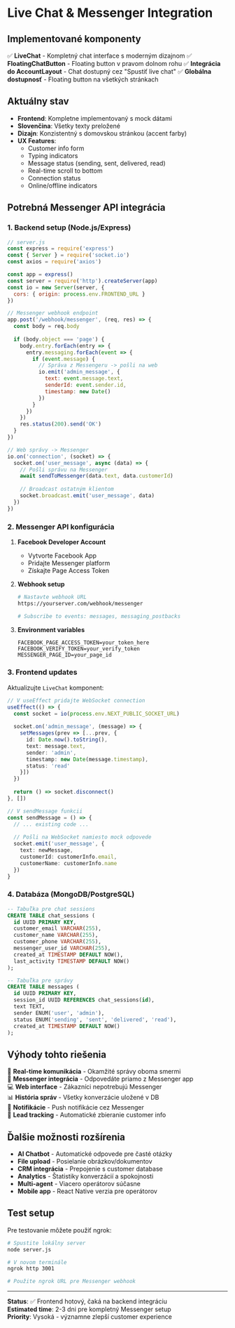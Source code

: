# Live Chat & Messenger Integration

## Implementované komponenty

✅ **LiveChat** - Kompletný chat interface s moderným dizajnom
✅ **FloatingChatButton** - Floating button v pravom dolnom rohu 
✅ **Integrácia do AccountLayout** - Chat dostupný cez "Spustiť live chat"
✅ **Globálna dostupnosť** - Floating button na všetkých stránkach

## Aktuálny stav

- **Frontend**: Kompletne implementovaný s mock dátami
- **Slovenčina**: Všetky texty preložené
- **Dizajn**: Konzistentný s domovskou stránkou (accent farby)
- **UX Features**: 
  - Customer info form
  - Typing indicators  
  - Message status (sending, sent, delivered, read)
  - Real-time scroll to bottom
  - Connection status
  - Online/offline indicators

## Potrebná Messenger API integrácia

### 1. Backend setup (Node.js/Express)

```javascript
// server.js
const express = require('express')
const { Server } = require('socket.io')
const axios = require('axios')

const app = express()
const server = require('http').createServer(app)
const io = new Server(server, {
  cors: { origin: process.env.FRONTEND_URL }
})

// Messenger webhook endpoint
app.post('/webhook/messenger', (req, res) => {
  const body = req.body
  
  if (body.object === 'page') {
    body.entry.forEach(entry => {
      entry.messaging.forEach(event => {
        if (event.message) {
          // Správa z Messengeru -> pošli na web
          io.emit('admin_message', {
            text: event.message.text,
            senderId: event.sender.id,
            timestamp: new Date()
          })
        }
      })
    })
    res.status(200).send('OK')
  }
})

// Web správy -> Messenger
io.on('connection', (socket) => {
  socket.on('user_message', async (data) => {
    // Pošli správu na Messenger
    await sendToMessenger(data.text, data.customerId)
    
    // Broadcast ostatným klientom
    socket.broadcast.emit('user_message', data)
  })
})
```

### 2. Messenger API konfigurácia

1. **Facebook Developer Account**
   - Vytvorte Facebook App
   - Pridajte Messenger platform
   - Získajte Page Access Token

2. **Webhook setup**
   ```bash
   # Nastavte webhook URL
   https://yourserver.com/webhook/messenger
   
   # Subscribe to events: messages, messaging_postbacks
   ```

3. **Environment variables**
   ```env
   FACEBOOK_PAGE_ACCESS_TOKEN=your_token_here
   FACEBOOK_VERIFY_TOKEN=your_verify_token
   MESSENGER_PAGE_ID=your_page_id
   ```

### 3. Frontend updates

Aktualizujte `LiveChat` komponent:

```typescript
// V useEffect pridajte WebSocket connection
useEffect(() => {
  const socket = io(process.env.NEXT_PUBLIC_SOCKET_URL)
  
  socket.on('admin_message', (message) => {
    setMessages(prev => [...prev, {
      id: Date.now().toString(),
      text: message.text,
      sender: 'admin',
      timestamp: new Date(message.timestamp),
      status: 'read'
    }])
  })
  
  return () => socket.disconnect()
}, [])

// V sendMessage funkcii
const sendMessage = () => {
  // ... existing code ...
  
  // Pošli na WebSocket namiesto mock odpovede
  socket.emit('user_message', {
    text: newMessage,
    customerId: customerInfo.email,
    customerName: customerInfo.name
  })
}
```

### 4. Databáza (MongoDB/PostgreSQL)

```sql
-- Tabuľka pre chat sessions
CREATE TABLE chat_sessions (
  id UUID PRIMARY KEY,
  customer_email VARCHAR(255),
  customer_name VARCHAR(255),
  customer_phone VARCHAR(255),
  messenger_user_id VARCHAR(255),
  created_at TIMESTAMP DEFAULT NOW(),
  last_activity TIMESTAMP DEFAULT NOW()
);

-- Tabuľka pre správy
CREATE TABLE messages (
  id UUID PRIMARY KEY,
  session_id UUID REFERENCES chat_sessions(id),
  text TEXT,
  sender ENUM('user', 'admin'),
  status ENUM('sending', 'sent', 'delivered', 'read'),
  created_at TIMESTAMP DEFAULT NOW()
);
```

## Výhody tohto riešenia

🚀 **Real-time komunikácia** - Okamžité správy oboma smermi  
📱 **Messenger integrácia** - Odpovedáte priamo z Messenger app  
💻 **Web interface** - Zákazníci nepotrebujú Messenger  
📊 **História správ** - Všetky konverzácie uložené v DB  
🔔 **Notifikácie** - Push notifikácie cez Messenger  
🎯 **Lead tracking** - Automatické zbieranie customer info  

## Ďalšie možnosti rozšírenia

- **AI Chatbot** - Automatické odpovede pre časté otázky
- **File upload** - Posielanie obrázkov/dokumentov
- **CRM integrácia** - Prepojenie s customer database
- **Analytics** - Štatistiky konverzácií a spokojnosti
- **Multi-agent** - Viacero operátorov súčasne
- **Mobile app** - React Native verzia pre operátorov

## Test setup

Pre testovanie môžete použiť ngrok:

```bash
# Spustite lokálny server
node server.js

# V novom terminále
ngrok http 3001

# Použite ngrok URL pre Messenger webhook
```

---

**Status**: ✅ Frontend hotový, čaká na backend integráciu  
**Estimated time**: 2-3 dni pre kompletný Messenger setup  
**Priority**: Vysoká - významne zlepší customer experience 